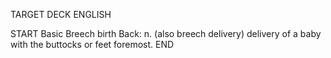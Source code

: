 TARGET DECK
ENGLISH

START
Basic
Breech birth
Back: n. (also breech delivery) delivery of a baby with the buttocks or feet foremost.
END
